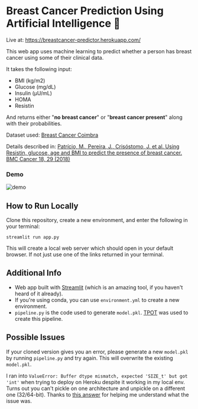 # Breast Cancer Prediction Using Artificial Intelligence 🤖
Live at: https://breastcancer-predictor.herokuapp.com/

This web app uses machine learning to predict whether a person has breast cancer using some of their clinical data.

It takes the following input:

* BMI (kg/m2)
* Glucose (mg/dL)
* Insulin (µU/mL)
* HOMA
* Resistin

And returns either "**no breast cancer**" or "**breast cancer present**" along with their probabilities.

Dataset used: [Breast Cancer Coimbra](https://archive.ics.uci.edu/ml/datasets/Breast+Cancer+Coimbra)

Details described in: [Patrício, M., Pereira, J., Crisóstomo, J. et al. Using Resistin, glucose, age and BMI to predict the presence of breast cancer. BMC Cancer 18, 29 (2018)](https://doi.org/10.1186/s12885-017-3877-1)

### Demo
![demo](https://github.com/batmanscode/breastcancer-predictor/blob/master/demo.gif)

## How to Run Locally
Clone this repository, create a new environment, and enter the following in your terminal:
```shell
streamlit run app.py
```
This will create a local web server which should open in your default browser. If not just use one of the links returned in your terminal.

## Additional Info
* Web app built with [Streamlit](https://github.com/streamlit/streamlit) (which is an amazing tool, if you haven't heard of it already).
* If you're using conda, you can use `environment.yml` to create a new environment.
* `pipeline.py` is the code used to generate `model.pkl`. [TPOT](https://github.com/EpistasisLab/tpot) was used to create this pipeline.

## Possible Issues
If your cloned version gives you an error, please generate a new `model.pkl` by running `pipeline.py` and try again. This will overwrite the existing `model.pkl`.

I ran into ```ValueError: Buffer dtype mismatch, expected 'SIZE_t' but got 'int'``` when trying to deploy on Heroku despite it working in my local env. Turns out you can't pickle on one architecture and unpickle on a different one (32/64-bit). Thanks to [this answer](https://stackoverflow.com/questions/27595982/how-to-save-a-randomforest-in-scikit-learn/27596667) for helping me understand what the issue was.
